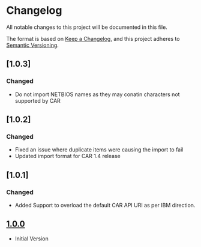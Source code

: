 # Changelog
All notable changes to this project will be documented in this file.

The format is based on [Keep a Changelog](https://keepachangelog.com/en/1.0.0/),
and this project adheres to [Semantic Versioning](https://semver.org/spec/v2.0.0.html).

## [1.0.3]
### Changed
- Do not import NETBIOS names as they may conatin characters not supported by CAR

## [1.0.2]
### Changed
- Fixed an issue where duplicate items were causing the import to fail
- Updated import format for CAR 1.4 release

## [1.0.1]
### Changed
- Added Support to overload the default CAR API URI as per IBM direction.

## [1.0.0]
- Initial Version

[1.0.0]: https://github.com/tenable/integrations-ibmsc/compare/7ccb34be61aeb3977341c77e6c22d1d5cd08089d...1.0.0
